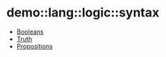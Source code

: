 # demo::lang::logic::syntax


   * [Booleans](../../../../../Library/demo/lang/logic/syntax/Booleans.md)
   * [Truth](../../../../../Library/demo/lang/logic/syntax/Truth.md)
   * [Propositions](../../../../../Library/demo/lang/logic/syntax/Propositions.md)